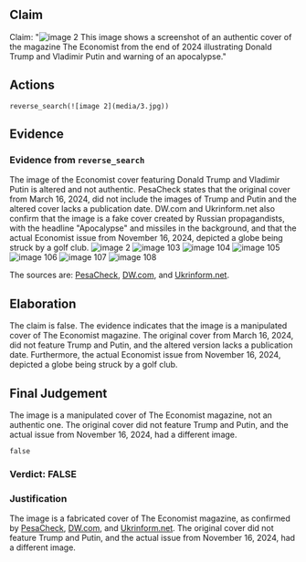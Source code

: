 ## Claim
Claim: "![image 2](media/3.jpg) This image shows a screenshot of an authentic cover of the magazine The Economist from the end of 2024 illustrating Donald Trump and Vladimir Putin and warning of an apocalypse."

## Actions
```
reverse_search(![image 2](media/3.jpg))
```

## Evidence
### Evidence from `reverse_search`
The image of the Economist cover featuring Donald Trump and Vladimir Putin is altered and not authentic. PesaCheck states that the original cover from March 16, 2024, did not include the images of Trump and Putin and the altered cover lacks a publication date. DW.com and Ukrinform.net also confirm that the image is a fake cover created by Russian propagandists, with the headline "Apocalypse" and missiles in the background, and that the actual Economist issue from November 16, 2024, depicted a globe being struck by a golf club. ![image 2](media/3.jpg) ![image 103](media/2025-08-06_17-27-1754501262-408980.jpg) ![image 104](media/2025-08-06_17-27-1754501264-243359.jpg) ![image 105](media/2025-08-06_17-27-1754501264-889679.jpg) ![image 106](media/2025-08-06_17-27-1754501266-362811.jpg) ![image 107](media/2025-08-06_17-27-1754501267-025802.jpg) ![image 108](media/2025-08-06_17-27-1754501267-716873.jpg)

The sources are: [PesaCheck](https://pesacheck.org/altered-this-front-cover-was-not-published-by-the-economist-cd0c20d99b9b), [DW.com](https://www.dw.com/en/fact-check-how-to-spot-fabricated-news-reports/a-71992819), and [Ukrinform.net](https://www.ukrinform.net/rubric-factcheck/3930063-russian-propaganda-fabricates-the-economist-cover-about-beginning-of-world-war-iii.html).


## Elaboration
The claim is false. The evidence indicates that the image is a manipulated cover of The Economist magazine. The original cover from March 16, 2024, did not feature Trump and Putin, and the altered version lacks a publication date. Furthermore, the actual Economist issue from November 16, 2024, depicted a globe being struck by a golf club.


## Final Judgement
The image is a manipulated cover of The Economist magazine, not an authentic one. The original cover did not feature Trump and Putin, and the actual issue from November 16, 2024, had a different image.

`false`

### Verdict: FALSE

### Justification
The image is a fabricated cover of The Economist magazine, as confirmed by [PesaCheck](https://pesacheck.org/altered-this-front-cover-was-not-published-by-the-economist-cd0c20d99b9b), [DW.com](https://www.dw.com/en/fact-check-how-to-spot-fabricated-news-reports/a-71992819), and [Ukrinform.net](https://www.ukrinform.net/rubric-factcheck/3930063-russian-propaganda-fabricates-the-economist-cover-about-beginning-of-world-war-iii.html). The original cover did not feature Trump and Putin, and the actual issue from November 16, 2024, had a different image.

